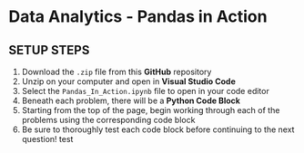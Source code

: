 # Data Analytics - Pandas in Action

## SETUP STEPS

1. Download the `.zip` file from this **GitHub** repository
2. Unzip on your computer and open in **Visual Studio Code**
3. Select the `Pandas_In_Action.ipynb` file to open in your code editor
4. Beneath each problem, there will be a **Python Code Block**
5. Starting from the top of the page, begin working through each of the problems using the corresponding code block
6. Be sure to thoroughly test each code block before continuing to the next question!
test